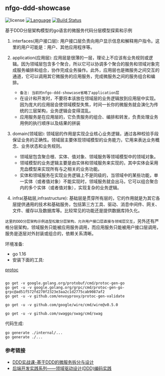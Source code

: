## nfgo-ddd-showcase

![license](https://img.shields.io/badge/license-Apache--2.0-green.svg)
[![Language](https://img.shields.io/badge/Language-Go-blue.svg)](https://golang.org/)
[![Build Status](https://github.com/nf-go/nfgo-ddd-showcase/workflows/Go/badge.svg)](https://github.com/nf-go/nfgo-ddd-showcase/actions)


基于DDD分层架构模型的go语言的微服务代码分层模型探索和示例


1. interfaces(用户接口层): 用户接口层负责向用户显示信息和解释用户指令。这里的用户可能是：用户、其他应用程序等。

1. application(应用层): 应用层是很薄的一层，理论上不应该有业务规则或逻辑。因为领域层包含多个聚合，所以它可以协调多个聚合的服务和领域对象完成服务编排和组合，协作完成业务操作。此外，应用层也是微服务之间交互的通道，它可以调用其它微服务的应用服务，完成微服务之间的服务组合和编排。
    * `备注: 当前的nfgo-ddd-showcase省略了application层`
    * 在设计和开发时，不要将本该放在领域层的业务逻辑放到应用层中实现。因为庞大的应用层会使领域模型失焦，时间一长你的微服务就会演化为传统的三层架构，业务逻辑会变得混乱。
    * 应用服务是在应用层的，它负责服务的组合、编排和转发，负责处理业务用例的执行顺序以及结果的拼装

1. domain(领域层): 领域层的作用是实现企业核心业务逻辑，通过各种校验手段保证业务的正确性。领域层主要体现领域模型的业务能力，它用来表达业务概念、业务状态和业务规则。
    * 领域层包含聚合根、实体、值对象、领域服务等领域模型中的领域对象。
    * 领域模型的业务逻辑主要是由实体和领域服务来实现的，其中实体会采用充血模型来实现所有与之相关的业务功能。
    * 实体和领域服务在实现业务逻辑上不是同级的，当领域中的某些功能，单一实体（或者值对象）不能实现时，领域服务就会出马，它可以组合聚合内的多个实体（或者值对象），实现复杂的业务逻辑。

1. infra(基础层,infrastructure): 基础层是贯穿所有层的，它的作用就是为其它各层提供通用的技术和基础服务，包括第三方工具、驱动、消息中间件、网关、文件、缓存以及数据库等。比较常见的功能还是提供数据库持久化。


`这里的DDD分层架构示例选型松散分层架构，允许用户接口层直接与领域层交互`，另外还有严格分层架构，领域服务只能被应用服务调用，而应用服务只能被用户接口层调用，服务是逐层对外封装或组合的，依赖关系清晰。

环境准备:

* go 1.16
* 安装下面的工具:

[protoc](https://github.com/protocolbuffers/protobuf/releases/download/v3.15.6/protoc-3.15.6-linux-x86_64.zip)

```

go get -v google.golang.org/protobuf/cmd/protoc-gen-go
go get -u -v google.golang.org/grpc/cmd/protoc-gen-go-grpc@ad51f572fd270f2323e3aa2c1d2775cab9087af2
go get -u -v github.com/envoyproxy/protoc-gen-validate

go get -u -v github.com/google/wire/cmd/wire@v0.5.0

go get -u -v github.com/swaggo/swag/cmd/swag
```

代码生成:

```
go generate ./internal/...
go generate ./...
```

### 参考链接

* [DDD实战课-基于DDD的微服务拆分与设计](https://time.geekbang.org/column/intro/100037301)
* [后端开发实践系列——领域驱动设计(DDD)编码实践](https://insights.thoughtworks.cn/backend-development-ddd/)